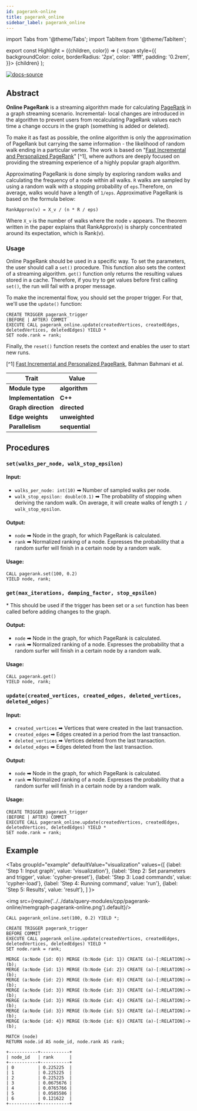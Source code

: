 ```yaml
---
id: pagerank-online
title: pagerank_online
sidebar_label: pagerank_online
---
```


import Tabs from '@theme/Tabs';
import TabItem from '@theme/TabItem';

export const Highlight = ({children, color}) => (
<span
style={{
      backgroundColor: color,
      borderRadius: '2px',
      color: '#fff',
      padding: '0.2rem',
    }}>
{children}
</span>
);

[![docs-source](https://img.shields.io/badge/source-pagerank_online-FB6E00?logo=github&style=for-the-badge)](https://github.com/memgraph/mage/blob/main/cpp/pagerank_module/pagerank_online_module.cpp)

## Abstract

**Online PageRank** is a streaming algorithm made for calculating
[PageRank](pagerank.md) in a graph streaming scenario. Incremental- local
changes are introduced in the algorithm to prevent users from recalculating
PageRank values each time a change occurs in the graph (something is added or
deleted).

To make it as fast as possible, the online algorithm is only the approximation
of PageRank but carrying the same information - the likelihood of random walk
ending in a particular vertex. The work is based on "[Fast Incremental and
Personalized
PageRank](http://snap.stanford.edu/class/cs224w-readings/bahmani10pagerank.pdf)"
[^1], where authors are deeply focused on providing the streaming experience of
a highly popular graph algorithm.

Approximating PageRank is done simply by exploring random walks and calculating
the frequency of a node within all walks. `R` walks are sampled by using a
random walk with a stopping probability of `eps`.Therefore, on average, walks
would have a length of `1/eps`. Approximative PageRank is based on the formula
below:

```
RankApprox(v) = X_v / (n * R / eps)
```

Where `X_v` is the number of walks where the node `v` appears. The theorem
written in the paper explains that RankApprox(v) is sharply concentrated around
its expectation, which is Rank(v).

### Usage

Online PageRank should be used in a specific way. To set the parameters, the
user should call a `set()` procedure. This function also sets the context of a
streaming algorithm. `get()` function only returns the resulting values stored
in a cache. Therefore, if you try to get values before first calling `set()`,
the run will fail with a proper message.

To make the incremental flow, you should set the proper trigger. For that, we'll
use the `update()` function:

```cypher
CREATE TRIGGER pagerank_trigger
(BEFORE | AFTER) COMMIT
EXECUTE CALL pagerank_online.update(createdVertices, createdEdges, deletedVertices, deletedEdges) YIELD *
SET node.rank = rank;
```

Finally, the `reset()` function resets the context and enables the user to start
new runs.

[^1] [Fast Incremental and Personalized
PageRank](http://snap.stanford.edu/class/cs224w-readings/bahmani10pagerank.pdf),
Bahman Bahmani et al.

| Trait               | Value                                                 |
| ------------------- | ----------------------------------------------------- |
| **Module type**     | <Highlight color="#FB6E00">**algorithm**</Highlight>  |
| **Implementation**  | <Highlight color="#FB6E00">**C++**</Highlight>        |
| **Graph direction** | <Highlight color="#FB6E00">**directed**</Highlight>   |
| **Edge weights**    | <Highlight color="#FB6E00">**unweighted**</Highlight> |
| **Parallelism**     | <Highlight color="#FB6E00">**sequential**</Highlight> |

## Procedures

### `set(walks_per_node, walk_stop_epsilon)`

#### Input:

- `walks_per_node: int(10)` ➡ Number of sampled walks per node.
- `walk_stop_epsilon: double(0.1)` ➡ The probability of stopping when deriving
  the random walk. On average, it will create walks of length `1 /
  walk_stop_epsilon`.

#### Output:

- `node` ➡ Node in the graph, for which PageRank is calculated.
- `rank` ➡ Normalized ranking of a node. Expresses the probability that a random
  surfer will finish in a certain node by a random walk.

#### Usage:

```cypher
CALL pagerank.set(100, 0.2)
YIELD node, rank;
```

### `get(max_iterations, damping_factor, stop_epsilon)`

\* This should be used if the trigger has been set or a `set` function has
been called before adding changes to the graph.

#### Output:

- `node` ➡ Node in the graph, for which PageRank is calculated.
- `rank` ➡ Normalized ranking of a node. Expresses the probability that a random
  surfer will finish in a certain node by a random walk.

#### Usage:

```cypher
CALL pagerank.get()
YIELD node, rank;
```

### `update(created_vertices, created_edges, deleted_vertices, deleted_edges)`

#### Input:

- `created_vertices` ➡ Vertices that were created in the last transaction.
- `created_edges` ➡ Edges created in a period from the last transaction.
- `deleted_vertices` ➡ Vertices deleted from the last transaction.
- `deleted_edges` ➡ Edges deleted from the last transaction.

#### Output:

- `node` ➡ Node in the graph, for which PageRank is calculated.
- `rank` ➡ Normalized ranking of a node. Expresses the probability that a random
  surfer will finish in a certain node by a random walk.

#### Usage:

```cypher
CREATE TRIGGER pagerank_trigger
(BEFORE | AFTER) COMMIT
EXECUTE CALL pagerank_online.update(createdVertices, createdEdges, deletedVertices, deletedEdges) YIELD *
SET node.rank = rank;
```

## Example

<Tabs
groupId="example"
defaultValue="visualization"
values={[
{label: 'Step 1: Input graph', value: 'visualization'},
{label: 'Step 2: Set parameters and trigger', value: 'cypher-preset'},
{label: 'Step 3: Load commands', value: 'cypher-load'},
{label: 'Step 4: Running command', value: 'run'},
{label: 'Step 5: Results', value: 'result'},
]
}>
<TabItem value="visualization">

<img src={require('../../data/query-modules/cpp/pagerank-online/memgraph-pagerank-online.png').default}/>

  </TabItem>
  <TabItem value="cypher-preset">

```cypher
CALL pagerank_online.set(100, 0.2) YIELD *;

CREATE TRIGGER pagerank_trigger
BEFORE COMMIT
EXECUTE CALL pagerank_online.update(createdVertices, createdEdges, deletedVertices, deletedEdges) YIELD *
SET node.rank = rank;
```

 </TabItem>
  <TabItem value="cypher-load">

```cypher
MERGE (a:Node {id: 0}) MERGE (b:Node {id: 1}) CREATE (a)-[:RELATION]->(b);
MERGE (a:Node {id: 1}) MERGE (b:Node {id: 2}) CREATE (a)-[:RELATION]->(b);
MERGE (a:Node {id: 2}) MERGE (b:Node {id: 0}) CREATE (a)-[:RELATION]->(b);
MERGE (a:Node {id: 3}) MERGE (b:Node {id: 3}) CREATE (a)-[:RELATION]->(b);
MERGE (a:Node {id: 3}) MERGE (b:Node {id: 4}) CREATE (a)-[:RELATION]->(b);
MERGE (a:Node {id: 3}) MERGE (b:Node {id: 5}) CREATE (a)-[:RELATION]->(b);
MERGE (a:Node {id: 4}) MERGE (b:Node {id: 6}) CREATE (a)-[:RELATION]->(b);
```

  </TabItem>
  <TabItem value="run">

```cypher
MATCH (node)
RETURN node.id AS node_id, node.rank AS rank;
```

  </TabItem>
  <TabItem value="result">

```plaintext
+-----------+-----------+
| node_id   | rank      |
+-----------+-----------+
| 0         | 0.225225  |
| 1         | 0.225225  |
| 2         | 0.225225  |
| 3         | 0.0675676 |
| 4         | 0.0765766 |
| 5         | 0.0585586 |
| 6         | 0.121622  |
+-----------+-----------+
```

  </TabItem>
</Tabs>
